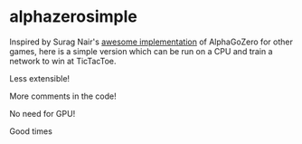 # alphazerosimple

Inspired by Surag Nair's [awesome implementation](https://github.com/suragnair/alpha-zero-general)
of AlphaGoZero for other games, here is a simple version which can be run on a CPU
and train a network to win at TicTacToe.

Less extensible!

More comments in the code!

No need for GPU!

Good times